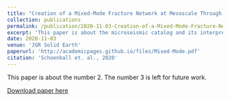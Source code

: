 ```yaml
---
title: "Creation of a Mixed-Mode Fracture Network at Mesoscale Through Hydraulic Fracturing and Shear Stimulation"
collection: publications
permalink: /publication/2020-11-03-Creation-of-a-Mixed-Mode-Fracture-Network
excerpt: 'This paper is about the microseismic catalog and its interpretations from EGS Collab Experiment 1'
date: 2020-11-03
venue: 'JGR Solid Earth'
paperurl: 'http://academicpages.github.io/files/Mixed-Mode.pdf'
citation: 'Schoenball et. al., 2020'
---
```

This paper is about the number 2. The number 3 is left for future work.

[Download paper here](http://academicpages.github.io/files/paper2.pdf)

